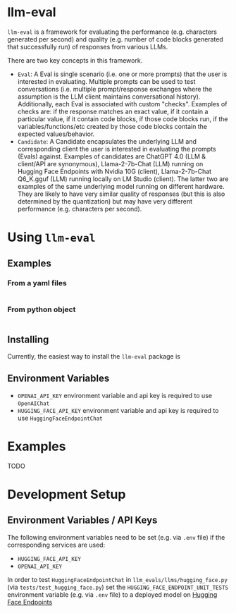 # llm-eval

`llm-eval` is a framework for evaluating the performance (e.g. characters generated per second) and quality (e.g. number of code blocks generated that successfully run) of responses from various LLMs.

There are two key concepts in this framework.

- `Eval`: A Eval is single scenario (i.e. one or more prompts) that the user is interested in evaluating. Multiple prompts can be used to test conversations (i.e. multiple prompt/response exchanges where the assumption is the LLM client maintains conversational history). Additionally, each Eval is associated with custom "checks". Examples of checks are: if the response matches an exact value, if it contain a particular value, if it contain code blocks, if those code blocks run, if the variables/functions/etc created by those code blocks contain the expected values/behavior.
- `Candidate`: A Candidate encapsulates the underlying LLM and corresponding client the user is interested in evaluating the prompts (Evals) against. Examples of candidates are ChatGPT 4.0 (LLM & client/API are synonymous), Llama-2-7b-Chat (LLM) running on Hugging Face Endpoints with Nvidia 10G (client), Llama-2-7b-Chat Q6_K.gguf (LLM) running locally on LM Studio (client). The latter two are examples of the same underlying model running on different hardware. They are likely to have very similar quality of responses (but this is also determined by the quantization) but may have very different performance (e.g. characters per second).

# Using `llm-eval`

## Examples

### From a yaml files 

```yaml

```

### From python object

```python

```

## Installing

Currently, the easiest way to install the `llm-eval` package is 

## Environment Variables

- `OPENAI_API_KEY` environment variable and api key is required to use `OpenAIChat`
- `HUGGING_FACE_API_KEY` environment variable and api key is required to use `HuggingFaceEndpointChat`

# Examples

TODO

# Development Setup

## Environment Variables / API Keys

The following environment variables need to be set (e.g. via `.env` file) if the corresponding services are used: 

- `HUGGING_FACE_API_KEY`
- `OPENAI_API_KEY`

In order to test `HuggingFaceEndpointChat` in `llm_evals/llms/hugging_face.py` (via `tests/test_hugging_face.py`) set the `HUGGING_FACE_ENDPOINT_UNIT_TESTS` environment variable (e.g. via `.env` file) to a deployed model on [Hugging Face Endpoints](https://huggingface.co/inference-endpoints)

